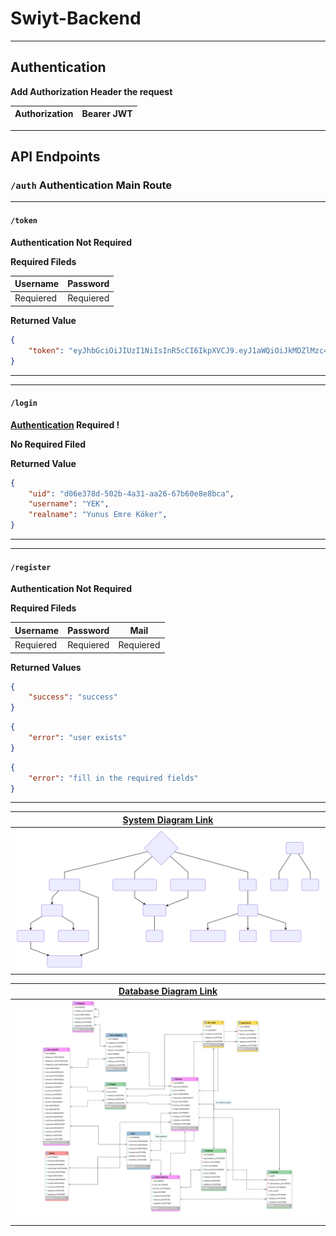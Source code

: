 # Swiyt-Backend



---
## Authentication

**Add Authorization Header the request**

|Authorization|Bearer JWT|
|-|-|
---
## API Endpoints
### `/auth` Authentication Main Route
---
#### `/token`
**Authentication Not Required**

**Required Fileds**

|Username|Password|
|--|--|
|Requiered|Requiered|

**Returned Value**

```json
{
    "token": "eyJhbGciOiJIUzI1NiIsInR5cCI6IkpXVCJ9.eyJ1aWQiOiJkMDZlMzc4ZC01MDJiLTRhMzEtYWEyNi02N2I2MGU4ZThiY2EiLCJpYXQiOjE1Njc0MzU1ODB9.GWA9jPDy8DcYsg7hhNgP_biyDqB899eh7qB8SVBtpw0"
}
```
---
---
#### `/login`
**[Authentication] Required !**

**No Required Filed**

**Returned Value**

```json
{
    "uid": "d06e378d-502b-4a31-aa26-67b60e8e8bca",
    "username": "YEK",
    "realname": "Yunus Emre Köker",
}
```
---
---
#### `/register`
**Authentication Not Required**

**Required Fileds**

|Username|Password|Mail|
|--|--|--|
|Requiered|Requiered|Requiered|

**Returned Values**

```json
{
    "success": "success"
}
```
```json
{
    "error": "user exists"
}
```
```json
{
    "error": "fill in the required fields"
}
```
---

|[System Diagram Link][System Diagram]|
|-------|
|[![System Diagram](/doc/diagram-01.svg "System Diagram")][System Diagram]|

|[Database Diagram Link][Database Diagram]|
|-------|
|[![Database Diagram](doc/database.svg "Database Diagram")][Database Diagram]|



[System Diagram]: <https://bit.ly/2ls3TlU>
[Database Diagram]: <https://i.hizliresim.com/5Nnnrz.png>
[Authentication]: <#authentication>
<!--stackedit_data:
eyJoaXN0b3J5IjpbNjQ0NzMyNTk0LDE3NjY4MzY5MDksMjA0Nj
I0NjgyLC0xMzg1OTcxMTM3LC04MzUzNTk5MTQsNDQ2NTE5ODAy
XX0=
-->